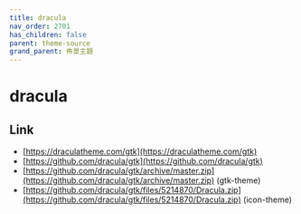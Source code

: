 ```yaml
---
title: dracula
nav_order: 2701
has_children: false
parent: theme-source
grand_parent: 佈景主題
---
```



# dracula


## Link


* [https://draculatheme.com/gtk](https://draculatheme.com/gtk)
* [https://github.com/dracula/gtk](https://github.com/dracula/gtk)
* [https://github.com/dracula/gtk/archive/master.zip](https://github.com/dracula/gtk/archive/master.zip) (gtk-theme)
* [https://github.com/dracula/gtk/files/5214870/Dracula.zip](https://github.com/dracula/gtk/files/5214870/Dracula.zip) (icon-theme)
